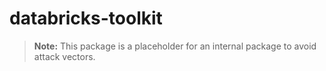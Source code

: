 
# databricks-toolkit

> **Note:** This package is a placeholder for an internal package to avoid attack vectors.
